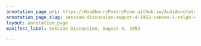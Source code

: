 ```yaml
---
annotation_page_uri: https://WoodberryPoetryRoom.github.io/AudiAnnotate-Workshop/annotations/session-discussion-august-4-1953-canvas-1-ralph-ellison.json
annotation_page_slug: session-discussion-august-4-1953-canvas-1-ralph-ellison
layout: annotation_page
manifest_label: Session Discussion, August 4, 1953

---
```


